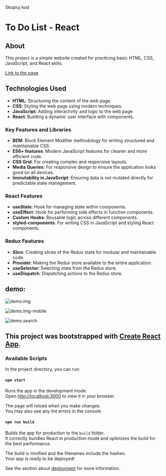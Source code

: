 Skopiuj kod
# To Do List - React

## About

This project is a simple website created for practicing basic HTML, CSS, JavaScript, and React skills.

[Link to the page](https://todolist-react)

## Technologies Used

- **HTML**: Structuring the content of the web page.
- **CSS**: Styling the web page using modern techniques.
- **JavaScript**: Adding interactivity and logic to the web page.
- **React**: Building a dynamic user interface with components.

### Key Features and Libraries

- **BEM**: Block Element Modifier methodology for writing structured and maintainable CSS.
- **ES6+ features**: Modern JavaScript features for cleaner and more efficient code.
- **CSS Grid**: For creating complex and responsive layouts.
- **Media Queries**: For responsive design to ensure the application looks good on all devices.
- **Immutability in JavaScript**: Ensuring data is not mutated directly for predictable state management.

### React Features

- **useState**: Hook for managing state within components.
- **useEffect**: Hook for performing side effects in function components.
- **Custom Hooks**: Reusable logic across different components.
- **styled-components**: For writing CSS in JavaScript and styling React components.

### Redux Features

- **Slice**: Creating slices of the Redux state for modular and maintainable code.
- **Provider**: Making the Redux store available to the entire application.
- **useSelector**: Selecting state from the Redux store.
- **useDispatch**: Dispatching actions to the Redux store.

## demo:
![demo.img](https://github.com/DorotaKar/todolist-react/blob/main/public/img-readme.png)

![demo.img-mobile](https://github.com/DorotaKar/todolist-react/blob/main/public/img-readme-mobile.png)

![demo.search](https://github.com/DorotaKar/todolist-react/blob/main/public/img-readme-search.png)


## This project was bootstrapped with [Create React App](https://github.com/facebook/create-react-app).

### Available Scripts

In the project directory, you can run:

#### `npm start`

Runs the app in the development mode.\
Open [http://localhost:3000](http://localhost:3000) to view it in your browser.

The page will reload when you make changes.\
You may also see any lint errors in the console.

#### `npm run build`

Builds the app for production to the `build` folder.\
It correctly bundles React in production mode and optimizes the build for the best performance.

The build is minified and the filenames include the hashes.\
Your app is ready to be deployed!

See the section about [deployment](https://facebook.github.io/create-react-app/docs/deployment) for more information.
